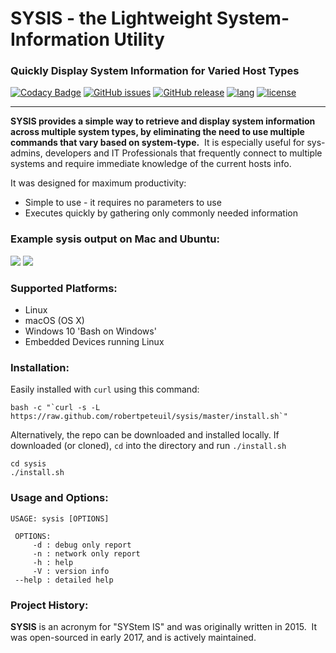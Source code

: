 # SYSIS - the Lightweight System-Information Utility
### Quickly Display System Information for Varied Host Types
[![Codacy Badge](https://api.codacy.com/project/badge/Grade/462b017e8f6b407d9783b1181b9ab869)](https://www.codacy.com/app/robertpeteuil/sysis?utm_source=github.com&amp;utm_medium=referral&amp;utm_content=robertpeteuil/sysis&amp;utm_campaign=Badge_Grade)
[![GitHub issues](https://img.shields.io/github/issues/robertpeteuil/sysis.svg)](https://github.com/robertpeteuil/sysis)
[![GitHub release](https://img.shields.io/github/release/robertpeteuil/sysis.svg?colorB=2067b8)](https://github.com/robertpeteuil/sysis)
[![lang](https://img.shields.io/badge/language-bash-89e051.svg?style=flat-square)](https://github.com/robertpeteuil/sysis)
[![license](https://img.shields.io/github/license/robertpeteuil/sysis.svg?colorB=2067b8)](https://github.com/robertpeteuil/sysis)

---

**SYSIS provides a simple way to retrieve and display system information across multiple system types, by eliminating the need to use multiple commands that vary based on system-type.**  It is especially useful for sys-admins, developers and IT Professionals that frequently connect to multiple systems and require immediate knowledge of the current hosts info.

It was designed for maximum productivity:
- Simple to use - it requires no parameters to use
- Executes quickly by gathering only commonly needed information
   

### Example sysis output on Mac and Ubuntu:
![](https://user-images.githubusercontent.com/1554603/31736305-348e9408-b3f9-11e7-9c38-32a924d45505.png) ![](https://user-images.githubusercontent.com/1554603/31737773-5f2648e2-b3fd-11e7-970f-d5ec5cf66c1a.jpg)

### Supported Platforms:

  - Linux
  - macOS (OS X)
  - Windows 10 'Bash on Windows'  
  - Embedded Devices running Linux

### Installation:

Easily installed with `curl` using this command:

```
bash -c "`curl -s -L https://raw.github.com/robertpeteuil/sysis/master/install.sh`"
```


Alternatively, the repo can be downloaded and installed locally.  If downloaded (or cloned), `cd` into the directory and run `./install.sh`

```
cd sysis
./install.sh
```

### Usage and Options:

```
USAGE: sysis [OPTIONS]

 OPTIONS:
     -d	: debug only report
     -n	: network only report
     -h	: help
     -V	: version info
 --help	: detailed help
```

### Project History:

**SYSIS** is an acronym for "SYStem IS" and was originally written in 2015.  It was open-sourced in early 2017, and is actively maintained.
